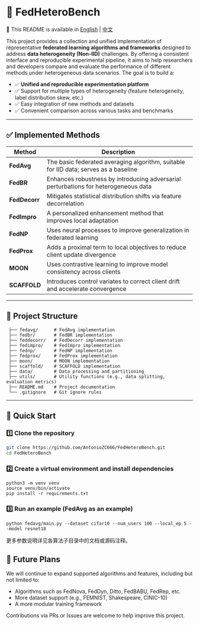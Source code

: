 # 🔬 FedHeteroBench

📘 This README is available in [English](README.md) | [中文](README.zh-CN.md)

This project provides a collection and unified implementation of representative **federated learning algorithms and frameworks** designed to address **data heterogeneity (Non-IID)** challenges. By offering a consistent interface and reproducible experimental pipeline, it aims to help researchers and developers compare and evaluate the performance of different methods under heterogeneous data scenarios. The goal is to build a:

- ✅ **Unified and reproducible experimentation platform**
- ✅ Support for multiple types of heterogeneity (feature heterogeneity, label distribution skew, etc.)
- ✅ Easy integration of new methods and datasets
- ✅ Convenient comparison across various tasks and benchmarks

---

## ✅ Implemented Methods

| Method        | Description                                                  |
| ------------- | ------------------------------------------------------------ |
| **FedAvg**    | The basic federated averaging algorithm, suitable for IID data; serves as a baseline |
| **FedBR**     | Enhances robustness by introducing adversarial perturbations for heterogeneous data |
| **FedDecorr** | Mitigates statistical distribution shifts via feature decorrelation |
| **FedImpro**  | A personalized enhancement method that improves local adaptation |
| **FedNP**     | Uses neural processes to improve generalization in federated learning |
| **FedProx**   | Adds a proximal term to local objectives to reduce client update divergence |
| **MOON**      | Uses contrastive learning to improve model consistency across clients |
| **SCAFFOLD**  | Introduces control variates to correct client drift and accelerate convergence |

---

## 📁 Project Structure

```
 ├── fedavg/      # FedAvg implementation
 ├── fedbr/       # FedBR implementation
 ├── feddecorr/   # FedDecorr implementation
 ├── fedimpro/    # FedImpro implementation
 ├── fednp/       # FedNP implementation
 ├── fedprox/     # FedProx implementation
 ├── moon/        # MOON implementation
 ├── scaffold/    # SCAFFOLD implementation
 ├── data/        # Data processing and partitioning
 ├── utils/       # Utility functions (e.g., data splitting, evaluation metrics)
 ├── README.md    # Project documentation
 └── .gitignore   # Git ignore rules
```



---

## 🚀 Quick Start

### 1️⃣ Clone the repository

```bash
git clone https://github.com/AntonioZC666/FedHeteroBench.git
cd FedHeteroBench
```

### 2️⃣ Create a virtual environment and install dependencies

```shell
python3 -m venv venv
source venv/bin/activate
pip install -r requirements.txt
```

### 3️⃣ Run an example (FedAvg as an example)

```
python fedavg/main.py --dataset cifar10 --num_users 100 --local_ep 5 --model resnet18
```

更多参数说明详见各算法子目录中的文档或源码注释。

## 📌 Future Plans

We will continue to expand supported algorithms and features, including but not limited to:

- Algorithms such as FedNova, FedDyn, Ditto, FedBABU, FedRep, etc.
- More dataset support (e.g., FEMNIST, Shakespeare, CINIC-10)
- A more modular training framework

Contributions via PRs or Issues are welcome to help improve this project.